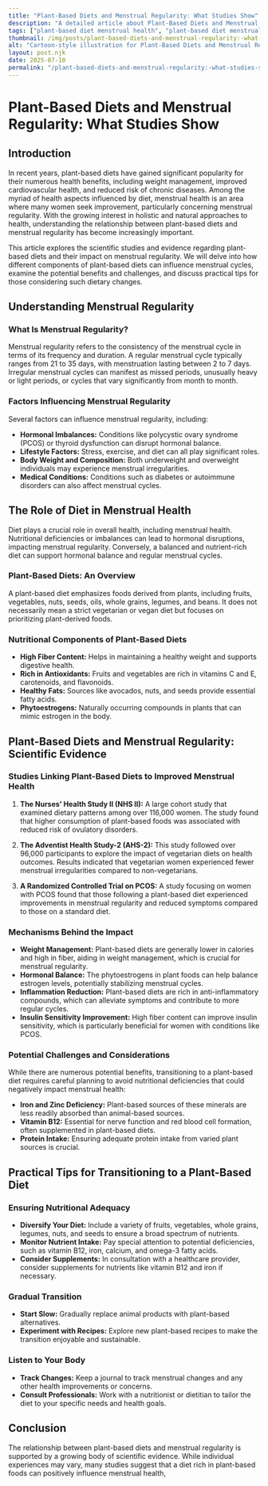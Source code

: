 ```yaml
---
title: "Plant-Based Diets and Menstrual Regularity: What Studies Show"
description: "A detailed article about Plant-Based Diets and Menstrual Regularity: What Studies Show."
tags: ["plant-based diet menstrual health", "plant-based diet menstrual cycle", "plant-based diet period regularity", "vegan diet menstrual health", "plant-based nutrition menstrual benefits"]
thumbnail: /img/posts/plant-based-diets-and-menstrual-regularity:-what-studies-show.png
alt: "Cartoon-style illustration for Plant-Based Diets and Menstrual Regularity: What Studies Show"
layout: post.njk
date: 2025-07-10
permalink: "/plant-based-diets-and-menstrual-regularity:-what-studies-show/"
---
```


# Plant-Based Diets and Menstrual Regularity: What Studies Show

## Introduction

In recent years, plant-based diets have gained significant popularity for their numerous health benefits, including weight management, improved cardiovascular health, and reduced risk of chronic diseases. Among the myriad of health aspects influenced by diet, menstrual health is an area where many women seek improvement, particularly concerning menstrual regularity. With the growing interest in holistic and natural approaches to health, understanding the relationship between plant-based diets and menstrual regularity has become increasingly important.

This article explores the scientific studies and evidence regarding plant-based diets and their impact on menstrual regularity. We will delve into how different components of plant-based diets can influence menstrual cycles, examine the potential benefits and challenges, and discuss practical tips for those considering such dietary changes. 

## Understanding Menstrual Regularity

### What Is Menstrual Regularity?

Menstrual regularity refers to the consistency of the menstrual cycle in terms of its frequency and duration. A regular menstrual cycle typically ranges from 21 to 35 days, with menstruation lasting between 2 to 7 days. Irregular menstrual cycles can manifest as missed periods, unusually heavy or light periods, or cycles that vary significantly from month to month.

### Factors Influencing Menstrual Regularity

Several factors can influence menstrual regularity, including:

- **Hormonal Imbalances:** Conditions like polycystic ovary syndrome (PCOS) or thyroid dysfunction can disrupt hormonal balance.
- **Lifestyle Factors:** Stress, exercise, and diet can all play significant roles.
- **Body Weight and Composition:** Both underweight and overweight individuals may experience menstrual irregularities.
- **Medical Conditions:** Conditions such as diabetes or autoimmune disorders can also affect menstrual cycles.

## The Role of Diet in Menstrual Health

Diet plays a crucial role in overall health, including menstrual health. Nutritional deficiencies or imbalances can lead to hormonal disruptions, impacting menstrual regularity. Conversely, a balanced and nutrient-rich diet can support hormonal balance and regular menstrual cycles.

### Plant-Based Diets: An Overview

A plant-based diet emphasizes foods derived from plants, including fruits, vegetables, nuts, seeds, oils, whole grains, legumes, and beans. It does not necessarily mean a strict vegetarian or vegan diet but focuses on prioritizing plant-derived foods.

### Nutritional Components of Plant-Based Diets

- **High Fiber Content:** Helps in maintaining a healthy weight and supports digestive health.
- **Rich in Antioxidants:** Fruits and vegetables are rich in vitamins C and E, carotenoids, and flavonoids.
- **Healthy Fats:** Sources like avocados, nuts, and seeds provide essential fatty acids.
- **Phytoestrogens:** Naturally occurring compounds in plants that can mimic estrogen in the body.

## Plant-Based Diets and Menstrual Regularity: Scientific Evidence

### Studies Linking Plant-Based Diets to Improved Menstrual Health

1. **The Nurses' Health Study II (NHS II):** A large cohort study that examined dietary patterns among over 116,000 women. The study found that higher consumption of plant-based foods was associated with reduced risk of ovulatory disorders. 

2. **The Adventist Health Study-2 (AHS-2):** This study followed over 96,000 participants to explore the impact of vegetarian diets on health outcomes. Results indicated that vegetarian women experienced fewer menstrual irregularities compared to non-vegetarians.

3. **A Randomized Controlled Trial on PCOS:** A study focusing on women with PCOS found that those following a plant-based diet experienced improvements in menstrual regularity and reduced symptoms compared to those on a standard diet.

### Mechanisms Behind the Impact

- **Weight Management:** Plant-based diets are generally lower in calories and high in fiber, aiding in weight management, which is crucial for menstrual regularity.
- **Hormonal Balance:** The phytoestrogens in plant foods can help balance estrogen levels, potentially stabilizing menstrual cycles.
- **Inflammation Reduction:** Plant-based diets are rich in anti-inflammatory compounds, which can alleviate symptoms and contribute to more regular cycles.
- **Insulin Sensitivity Improvement:** High fiber content can improve insulin sensitivity, which is particularly beneficial for women with conditions like PCOS.

### Potential Challenges and Considerations

While there are numerous potential benefits, transitioning to a plant-based diet requires careful planning to avoid nutritional deficiencies that could negatively impact menstrual health:

- **Iron and Zinc Deficiency:** Plant-based sources of these minerals are less readily absorbed than animal-based sources.
- **Vitamin B12:** Essential for nerve function and red blood cell formation, often supplemented in plant-based diets.
- **Protein Intake:** Ensuring adequate protein intake from varied plant sources is crucial.

## Practical Tips for Transitioning to a Plant-Based Diet

### Ensuring Nutritional Adequacy

- **Diversify Your Diet:** Include a variety of fruits, vegetables, whole grains, legumes, nuts, and seeds to ensure a broad spectrum of nutrients.
- **Monitor Nutrient Intake:** Pay special attention to potential deficiencies, such as vitamin B12, iron, calcium, and omega-3 fatty acids.
- **Consider Supplements:** In consultation with a healthcare provider, consider supplements for nutrients like vitamin B12 and iron if necessary.

### Gradual Transition

- **Start Slow:** Gradually replace animal products with plant-based alternatives.
- **Experiment with Recipes:** Explore new plant-based recipes to make the transition enjoyable and sustainable.

### Listen to Your Body

- **Track Changes:** Keep a journal to track menstrual changes and any other health improvements or concerns.
- **Consult Professionals:** Work with a nutritionist or dietitian to tailor the diet to your specific needs and health goals.

## Conclusion

The relationship between plant-based diets and menstrual regularity is supported by a growing body of scientific evidence. While individual experiences may vary, many studies suggest that a diet rich in plant-based foods can positively influence menstrual health,
